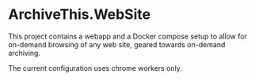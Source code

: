 ArchiveThis.WebSite
===================

This project contains a webapp and a Docker compose setup to 
allow for on-demand browsing of any web site, geared towards on-demand archiving.

The current configuration uses chrome workers only.

